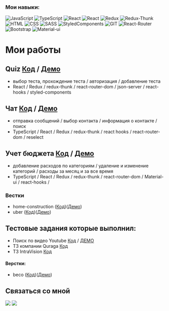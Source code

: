 ### Мои навыки:
  ![JavaScript](https://img.shields.io/badge/JavaScript-230f39?style=flat-square&logo=javaScript&logoColor=efd81d)
  ![TypeScript](https://img.shields.io/badge/TypeScript-230f39?style=flat-square&logo=typeScript&logoColor=#3178c6&color=#fff) 
  ![React](https://img.shields.io/badge/React-230f39?style=flat-square&logo=react&logoColor=5ed3f3) 
  ![React](https://img.shields.io/badge/react--hook--form-230f39?style=flat-square&logo=react&logoColor=5ed3f3) 
  ![Redux](https://img.shields.io/badge/Redux-230f39?style=flat-square&logo=redux&logoColor=7547b8) 
  ![Redux-Thunk](https://img.shields.io/badge/Redux--Thunk-230f39?style=flat-square&logo=Redux&logoColor=ff3929) 
  ![HTML](https://img.shields.io/badge/HTML-230f39?style=flat-square&logo=HTML5&logoColor=df4a25) 
  ![CSS](https://img.shields.io/badge/CSS-230f39?style=flat-square&logo=CSS3&logoColor=2888ce) 
  ![SASS](https://img.shields.io/badge/SASS/SCSS-230f39?style=flat-square&logo=SaSS3&logoColor=cf649a) 
  ![StyledComponents](https://img.shields.io/badge/styled--components-230f39?style=flat-square&logo=styled-components&logoColor=dc7e85) 
  ![GIT](https://img.shields.io/badge/git-230f39?style=flat-square&logo=git&logoColor=ff3929) 
  ![React-Router](https://img.shields.io/badge/React--Router-230f39?style=flat-square&logo=react-router&logoColor=fb494a) 
  ![Bootstrap](https://img.shields.io/badge/Bootstrap-230f39?style=flat-square&logo=Bootstrap&logoColor=8c57d9) 
  ![Material-ui](https://img.shields.io/badge/Material--ui-230f39?style=flat-square&logo=Material-ui&logoColor=00b0ff) 
  
# Мои работы

## Quiz [Код](https://github.com/Amazaev77/quiz-app) / [Демо](https://shielded-reef-71937.herokuapp.com/)
- выбор теста, прохождение теста / авторизация / добавление теста
- React / Redux / redux-thunk / react-router-dom / json-server / react-hooks / styled-components

## Чат [Код](https://github.com/Amazaev77/new-chat) / [Демо](https://chat-react-b0a98.web.app/)
- отправка сообщений / выбор контакта / информация о контакте / поиск
- TypeScript / React / Redux / redux-thunk / react hooks / react-router-dom / reselect

## Учет бюджета [Код](https://github.com/Amazaev77/budget-accounting) / [Демо](https://budjet-accounting-27efa.web.app/)
- добавление расходов по категориям / удаление и изменение категорий  / расходы за месяц и за все время
- TypeScript / React / Redux / redux-thunk / react-router-dom / Material-ui / react-hooks /

### Вестки
- home-construction ([Код](https://github.com/Amazaev77/home-construction))([Демо](https://amazaev77.github.io/home-construction/))
- uber ([Код](https://github.com/Amazaev77/uber))([Демо](https://amazaev77.github.io/Uber/))

## Тестовые задания которые выполнил:
- Поиск по видео Youtube [Код](https://github.com/Amazaev77/youtube-search-app) / [ДЕМО](https://calm-inlet-15460.herokuapp.com/)
- ТЗ компании Quraga [Код](https://github.com/Amazaev77/quraga-test)
- ТЗ IntraVision [Код](https://github.com/Amazaev77/intravision-test)
#### Верстки:
- beco ([Код](https://github.com/Amazaev77/beco))([Демо](https://amazaev77.github.io/beco/))
  
## Связаться со мной

[![](https://img.shields.io/badge/WHATSAPP-25D366?&style=for-the-badge&logo=whatsapp&logoColor=white&&s=250)](https://wa.me/79899231400)
[![](https://img.shields.io/badge/telegram-D14836?color=2CA5E0&style=for-the-badge&logo=telegram&logoColor=white&&s=250)](https://t.me/Amazaev77)


  
  

